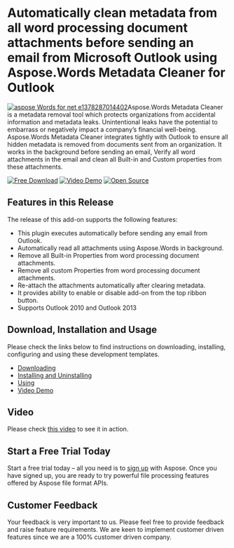 # Automatically clean metadata from all word processing document attachments before sending an email from Microsoft Outlook using Aspose.Words Metadata Cleaner for Outlook

[![aspose Words for net e1378287014402 ](https://www.aspose.com/blogs/wp-content/uploads/2013/09/aspose-Words-for-net-e1378287014402.png "Aspose.Words or .NET logo")](https://products.aspose.com/words/net)Aspose.Words Metadata Cleaner is a metadata removal tool which protects organizations from accidental information and metadata leaks. Unintentional leaks have the potential to embarrass or negatively impact a company’s financial well-being. Aspose.Words Metadata Cleaner integrates tightly with Outlook to ensure all hidden metadata is removed from documents sent from an organization. It works in the background before sending an email, Verify all word attachments in the email and clean all Built-in and Custom properties from these attachments.

[![Free Download](https://cdn.aspose.com/Images/marketplace/free-download-icon-aspose-mp.png "Free Download")](https://asposewordsoutlook.codeplex.com/releases/view/619420 "Free Download") [![Video Demo](https://cdn.aspose.com/Images/marketplace/video-demo-icon-aspose-mp.png)](https://youtu.be/nLnQmgwCIE4 "Video Demo") [![Open Source](https://cdn.aspose.com/Images/marketplace/open-source-icon-aspose-mp.png "Source Code")](https://asposewordsoutlook.codeplex.com/SourceControl/latest#Aspose.Words%20Metadata%20Cleaner/ "Source Code")

## Features in this Release

The release of this add-on supports the following features:

*   This plugin executes automatically before sending any email from Outlook.
*   Automatically read all attachments using Aspose.Words in background.
*   Remove all Built-in Properties from word processing document attachments.
*   Remove all custom Properties from word processing document attachments.
*   Re-attach the attachments automatically after clearing metadata.
*   It provides ability to enable or disable add-on from the top ribbon button.
*   Supports Outlook 2010 and Outlook 2013

## Download, Installation and Usage

Please check the links below to find instructions on downloading, installing, configuring and using these development templates.

*   [Downloading](https://docs.aspose.com/display/wordsnet/Metadata+Cleaner+for+Outlook#MetadataCleanerforOutlook-Downloading)
*   [Installing and Uninstalling](https://docs.aspose.com/display/wordsnet/Metadata+Cleaner+for+Outlook#MetadataCleanerforOutlook-InstallingorUninstalling)
*   [Using](https://docs.aspose.com/display/wordsnet/Metadata+Cleaner+for+Outlook#MetadataCleanerforOutlook-Using)
*   [Video Demo](https://docs.aspose.com/display/wordsnet/Metadata+Cleaner+for+Outlook#MetadataCleanerforOutlook-VideoDemo)

## Video

Please check [this video](https://youtu.be/nLnQmgwCIE4) to see it in action.

## Start a Free Trial Today

Start a free trial today – all you need is to [sign up](https://id.dynabic.com/signup?clientId=prod.discourse.aspose&redirectUrl=https://forum.aspose.com/session/sso) with Aspose. Once you have signed up, you are ready to try powerful file processing features offered by Aspose file format APIs.

## Customer Feedback

Your feedback is very important to us. Please feel free to provide feedback and raise feature requirements. We are keen to implement customer driven features since we are a 100% customer driven company.
